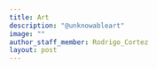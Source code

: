 ```yaml
---
title: Art
description: "@unknowableart"
image: ""
author_staff_member: Rodrigo_Cortez
layout: post
---
```


<br>

<style>
#instafeed {
  display: grid;
  grid-template-columns: repeat(3, 1fr);
  grid-template-rows: repeat(3, 1fr);
  grid-column-gap: 1rem;
  grid-row-gap: 1rem;
  margin: auto;
}

#instafeed a {
  display: block;
}

#instafeed img {
  display: block;
  width: 100%;
  box-shadow: 0 4px 8px 0 rgba(0,0,0,0.2);
}
</style>

<!-- The target container for the images -->
<div id="instafeed"></div>

<!-- The Instafeed.js library (Don't use this URL in production!) -->
<script src="https://cdn.jsdelivr.net/gh/stevenschobert/instafeed.js@2.0.0rc1/src/instafeed.min.js"></script>

<!-- Configure and run instafeed -->
<script>
  var feed = new Instafeed({
    accessToken:"IGQVJYc1B1bkthN0J0T3R4MEFONGhPTngtMzJPOVR3Vnl6Y2pTY2ZA4UDlYdVRlbFBUUTVqZAGZASdkdxM1BYMU9RRWdETk81QVZAnaGtuUmZABRC01dngxMkQ4eTZAUQ04zOWY1dncyT3gyekI2RkJaamp1bAZDZD",
    limit: 21
  });
  
  feed.run();
</script>

<br>